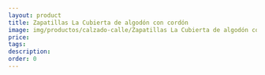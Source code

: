 ```yaml
---
layout: product
title: Zapatillas La Cubierta de algodón con cordón
image: img/productos/calzado-calle/Zapatillas La Cubierta de algodón con cordón.jpeg
price: 
tags: 
description: 
order: 0
---
```

